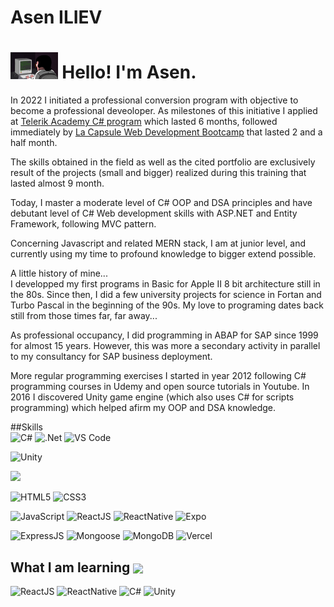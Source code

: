 # Asen ILIEV

# <img src="giphy.gif" width="15%"> Hello! I'm Asen.

In 2022 I initiated a professional conversion program with objective to become a professional deveoloper. As milestones of this initiative I applied at [Telerik Academy C# program](https://www.telerikacademy.com/alpha/csharp) which lasted 6 months, followed immediately by [La Capsule Web Development Bootcamp](https://www.lacapsule.academy/formation-developpeur-web/full-time) that lasted 2 and a half month.

The skills obtained in the field as well as the cited portfolio are exclusively result of the projects (small and bigger) realized during this training that lasted almost 9 month. 

Today, I master a moderate level of C# OOP and DSA principles and have debutant level of C# Web development skills with ASP.NET and Entity Framework, following MVC pattern.

Concerning Javascript and related MERN stack, I am at junior level, and currently using my time to profound knowledge to bigger extend possible.

A little history of mine... <br />
I developped my first programs in Basic for Apple II 8 bit architecture still in the 80s. Since then, I did a few university projects for science in Fortan and Turbo Pascal in the beginning of the 90s. My love to programing dates back still from those times far, far away...

As professional occupancy, I did programming in ABAP for SAP since 1999 for almost 15 years. However, this was more a secondary activity in parallel to my consultancy for SAP business deployment.<br />

More regular programming exercises I started in year 2012 following C# programming courses in Udemy and open source tutorials in Youtube. In 2016 I discovered Unity game engine (which also uses C# for scripts programming) which helped afirm my OOP and DSA knowledge.

##Skills <br />
![C#](https://img.shields.io/badge/c%23-%23239120.svg?style=for-the-badge&logo=c-sharp&logoColor=white)
![.Net](https://img.shields.io/badge/.NET-5C2D91?style=for-the-badge&logo=.net&logoColor=white)
![VS Code](https://img.shields.io/badge/visual_studio_code-%23007ACC.svg?style=for-the-badge&logo=visual-studio-code&logoColor=white)

![Unity](https://img.shields.io/badge/unity-%23000000.svg?style=for-the-badge&logo=unity&logoColor=white)

<img src="https://media4.giphy.com/media/v1.Y2lkPTc5MGI3NjExY2E2NzFjMDA5NWE2MWRkYmIyZGVhMDNhMGFjN2JlYjJjYzc1MmU0NyZjdD1z/8yhYd06iIRfjkIOYvg/giphy.gif" width="2%">

![HTML5](https://img.shields.io/badge/HTML5-E34F26?style=for-the-badge&logo=html5&logoColor=white)
![CSS3](https://img.shields.io/badge/CSS3-1572B6?style=for-the-badge&logo=css3&logoColor=white)

![JavaScript](https://img.shields.io/badge/javascript-%23F7DF1E.svg?style=for-the-badge&logo=javascript&logoColor=black)
![ReactJS](https://img.shields.io/badge/react-%2300b0c4.svg?style=for-the-badge&logo=react&logoColor=white)
![ReactNative](https://img.shields.io/badge/React_Native-20232A?style=for-the-badge&logo=react&logoColor=61DAFB)
![Expo](https://img.shields.io/badge/expo-1C1E24?style=for-the-badge&logo=expo&logoColor=#D04A37)


![ExpressJS](https://img.shields.io/badge/Express.js-404D59?style=for-the-badge)
![Mongoose](https://img.shields.io/badge/mongoose-810000?style=for-the-badge&logo=mongoose&logoColor=blue)
![MongoDB](https://img.shields.io/badge/MongoDB-4EA94B?style=for-the-badge&logo=mongodb&logoColor=white)
![Vercel](https://img.shields.io/badge/Vercel-000000?style=for-the-badge&logo=vercel&logoColor=white)



## What I am learning <img style="vertical-align: middle" src="https://media0.giphy.com/media/v1.Y2lkPTc5MGI3NjExMTIzMzMzZjRiYTQ5MWIyY2I2MjQxMmFkNGE2MmUxNDg1Y2E0ZTVjNyZjdD1z/l4FGIO2vCfJkakBtC/giphy.gif" width="30px">


![ReactJS](https://img.shields.io/badge/react-%2300b0c4.svg?style=for-the-badge&logo=react&logoColor=white)
![ReactNative](https://img.shields.io/badge/React_Native-20232A?style=for-the-badge&logo=react&logoColor=61DAFB)
![C#](https://img.shields.io/badge/c%23-%23239120.svg?style=for-the-badge&logo=c-sharp&logoColor=white)
![Unity](https://img.shields.io/badge/unity-%23000000.svg?style=for-the-badge&logo=unity&logoColor=white)



<!--
**Mathias-Hadji/Mathias-Hadji** is a ✨ _special_ ✨ repository because its `README.md` (this file) appears on your GitHub profile.

Here are some ideas to get you started:

- 🔭 I’m currently working on ...
- 🌱 I’m currently learning ...
- 👯 I’m looking to collaborate on ...
- 🤔 I’m looking for help with ...
- 💬 Ask me about ...
- 📫 How to reach me: ...
- 😄 Pronouns: ...
- ⚡ Fun fact: ...
-->


